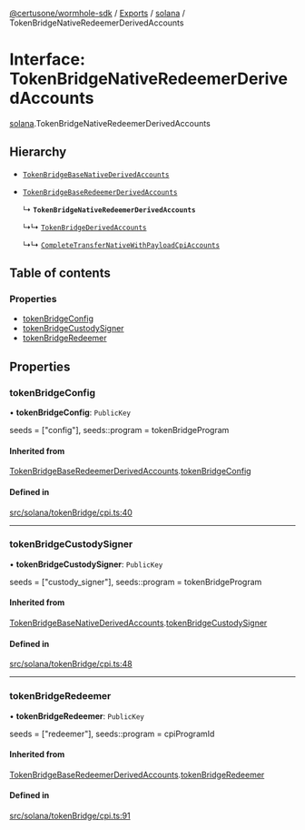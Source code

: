 [@certusone/wormhole-sdk](../README.md) / [Exports](../modules.md) / [solana](../modules/solana.md) / TokenBridgeNativeRedeemerDerivedAccounts

# Interface: TokenBridgeNativeRedeemerDerivedAccounts

[solana](../modules/solana.md).TokenBridgeNativeRedeemerDerivedAccounts

## Hierarchy

- [`TokenBridgeBaseNativeDerivedAccounts`](solana.TokenBridgeBaseNativeDerivedAccounts.md)

- [`TokenBridgeBaseRedeemerDerivedAccounts`](solana.TokenBridgeBaseRedeemerDerivedAccounts.md)

  ↳ **`TokenBridgeNativeRedeemerDerivedAccounts`**

  ↳↳ [`TokenBridgeDerivedAccounts`](solana.TokenBridgeDerivedAccounts.md)

  ↳↳ [`CompleteTransferNativeWithPayloadCpiAccounts`](solana.CompleteTransferNativeWithPayloadCpiAccounts.md)

## Table of contents

### Properties

- [tokenBridgeConfig](solana.TokenBridgeNativeRedeemerDerivedAccounts.md#tokenbridgeconfig)
- [tokenBridgeCustodySigner](solana.TokenBridgeNativeRedeemerDerivedAccounts.md#tokenbridgecustodysigner)
- [tokenBridgeRedeemer](solana.TokenBridgeNativeRedeemerDerivedAccounts.md#tokenbridgeredeemer)

## Properties

### tokenBridgeConfig

• **tokenBridgeConfig**: `PublicKey`

seeds = ["config"], seeds::program = tokenBridgeProgram

#### Inherited from

[TokenBridgeBaseRedeemerDerivedAccounts](solana.TokenBridgeBaseRedeemerDerivedAccounts.md).[tokenBridgeConfig](solana.TokenBridgeBaseRedeemerDerivedAccounts.md#tokenbridgeconfig)

#### Defined in

[src/solana/tokenBridge/cpi.ts:40](https://github.com/wormhole-foundation/wormhole/blob/7bc96a1e/sdk/js/src/solana/tokenBridge/cpi.ts#L40)

___

### tokenBridgeCustodySigner

• **tokenBridgeCustodySigner**: `PublicKey`

seeds = ["custody_signer"], seeds::program = tokenBridgeProgram

#### Inherited from

[TokenBridgeBaseNativeDerivedAccounts](solana.TokenBridgeBaseNativeDerivedAccounts.md).[tokenBridgeCustodySigner](solana.TokenBridgeBaseNativeDerivedAccounts.md#tokenbridgecustodysigner)

#### Defined in

[src/solana/tokenBridge/cpi.ts:48](https://github.com/wormhole-foundation/wormhole/blob/7bc96a1e/sdk/js/src/solana/tokenBridge/cpi.ts#L48)

___

### tokenBridgeRedeemer

• **tokenBridgeRedeemer**: `PublicKey`

seeds = ["redeemer"], seeds::program = cpiProgramId

#### Inherited from

[TokenBridgeBaseRedeemerDerivedAccounts](solana.TokenBridgeBaseRedeemerDerivedAccounts.md).[tokenBridgeRedeemer](solana.TokenBridgeBaseRedeemerDerivedAccounts.md#tokenbridgeredeemer)

#### Defined in

[src/solana/tokenBridge/cpi.ts:91](https://github.com/wormhole-foundation/wormhole/blob/7bc96a1e/sdk/js/src/solana/tokenBridge/cpi.ts#L91)
